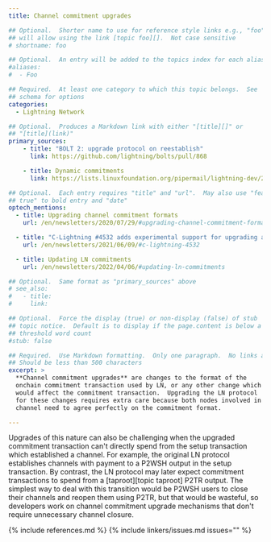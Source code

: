 ```yaml
---
title: Channel commitment upgrades

## Optional.  Shorter name to use for reference style links e.g., "foo"
## will allow using the link [topic foo][].  Not case sensitive
# shortname: foo

## Optional.  An entry will be added to the topics index for each alias
#aliases:
#  - Foo

## Required.  At least one category to which this topic belongs.  See
## schema for options
categories:
  - Lightning Network

## Optional.  Produces a Markdown link with either "[title][]" or
## "[title](link)"
primary_sources:
    - title: "BOLT 2: upgrade protocol on reestablish"
      link: https://github.com/lightning/bolts/pull/868

    - title: Dynamic commitments
      link: https://lists.linuxfoundation.org/pipermail/lightning-dev/2022-March/003531.html

## Optional.  Each entry requires "title" and "url".  May also use "feature:
## true" to bold entry and "date"
optech_mentions:
  - title: Upgrading channel commitment formats
    url: /en/newsletters/2020/07/29/#upgrading-channel-commitment-formats

  - title: "C-Lightning #4532 adds experimental support for upgrading a channel"
    url: /en/newsletters/2021/06/09/#c-lightning-4532

  - title: Updating LN commitments
    url: /en/newsletters/2022/04/06/#updating-ln-commitments

## Optional.  Same format as "primary_sources" above
# see_also:
#   - title:
#     link:

## Optional.  Force the display (true) or non-display (false) of stub
## topic notice.  Default is to display if the page.content is below a
## threshold word count
#stub: false

## Required.  Use Markdown formatting.  Only one paragraph.  No links allowed.
## Should be less than 500 characters
excerpt: >
  **Channel commitment upgrades** are changes to the format of the
  onchain commitment transaction used by LN, or any other change which
  would affect the commitment transaction.  Upgrading the LN protocol
  for these changes requires extra care because both nodes involved in a
  channel need to agree perfectly on the commitment format.

---
```

Upgrades of this nature can also be challenging when the upgraded
commitment transaction can't directly spend from the setup transaction
which established a channel.  For example, the original LN protocol
establishes channels with payment to a P2WSH output in the setup
transaction.  By contrast, the LN protocol may later expect commitment
transactions to spend from a [taproot][topic taproot] P2TR output.
The simplest way to deal with this transition would be P2WSH users to
close their channels and reopen them using P2TR, but that would be
wasteful, so developers work on channel commitment upgrade mechanisms
that don't require unnecessary channel closure.

{% include references.md %}
{% include linkers/issues.md issues="" %}
